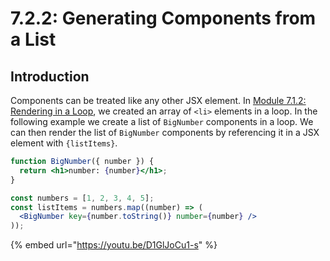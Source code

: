 # 7.2.2: Generating Components from a List

## Introduction

Components can be treated like any other JSX element. In [Module 7.1.2: Rendering in a Loop](../../../Module4/day2/7.1-jsx-intro/7.1.2-rendering-in-a-loop.md), we created an array of `<li>` elements in a loop. In the following example we create a list of `BigNumber` components in a loop. We can then render the list of `BigNumber` components by referencing it in a JSX element with `{listItems}`.

```jsx
function BigNumber({ number }) {
  return <h1>number: {number}</h1>;
}

const numbers = [1, 2, 3, 4, 5];
const listItems = numbers.map((number) => (
  <BigNumber key={number.toString()} number={number} />
));
```

{% embed url="https://youtu.be/D1GlJoCu1-s" %}
